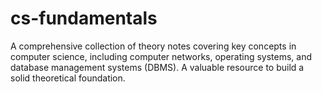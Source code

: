 # cs-fundamentals
A comprehensive collection of theory notes covering key concepts in computer science, including computer networks, operating systems, and database management systems (DBMS). A valuable resource to build a solid theoretical foundation.
